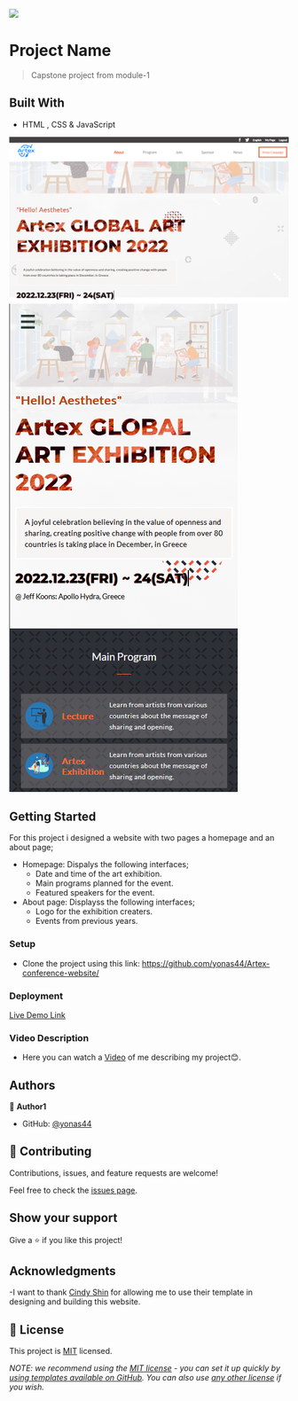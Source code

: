 ![](https://img.shields.io/badge/Microverse-blueviolet)

# Project Name

> Capstone project from module-1

## Built With

- HTML , CSS & JavaScript

![image](./images/artex.png)
![image](./images/artex-mobile.png)

## Getting Started

For this project i designed a website with two pages a homepage and an about
page;

- Homepage: Dispalys the following interfaces;
  - Date and time of the art exhibition.
  - Main programs planned for the event.
  - Featured speakers for the event.
- About page: Displayss the following interfaces;
  - Logo for the exhibition creaters.
  - Events from previous years.

### Setup

- Clone the project using this link:
  https://github.com/yonas44/Artex-conference-website/

### Deployment

[Live Demo Link](https://yonas44.github.io/Artex-conference-website/)

### Video Description

- Here you can watch a
  [Video](https://www.loom.com/share/b0fb6fdb367c4977b428e725b08dc5c2) of me
  describing my project😊.

## Authors

👤 **Author1**

- GitHub: [@yonas44](https://github.com/yonas44)

## 🤝 Contributing

Contributions, issues, and feature requests are welcome!

Feel free to check the [issues page](../../issues/).

## Show your support

Give a ⭐️ if you like this project!

## Acknowledgments

-I want to thank [Cindy Shin](https://creativecommons.org/licenses/by-nc/4.0/)
for allowing me to use their template in designing and building this website.

## 📝 License

This project is [MIT](./MIT.md) licensed.

_NOTE: we recommend using the
[MIT license](https://choosealicense.com/licenses/mit/) - you can set it up
quickly by
[using templates available on GitHub](https://docs.github.com/en/communities/setting-up-your-project-for-healthy-contributions/adding-a-license-to-a-repository).
You can also use [any other license](https://choosealicense.com/licenses/) if
you wish._
